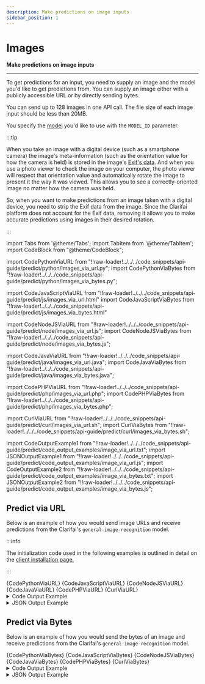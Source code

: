 ```yaml
---
description: Make predictions on image inputs
sidebar_position: 1
---
```


# Images

**Make predictions on image inputs**
<hr />

To get predictions for an input, you need to supply an image and the model you'd like to get predictions from. You can supply an image either with a publicly accessible URL or by directly sending bytes. 

You can send up to 128 images in one API call. The file size of each image input should be less than 20MB. 

You specify the [model](https://docs.clarifai.com/api-guide/model/) you'd like to use with the `MODEL_ID` parameter.

:::tip

When you take an image with a digital device (such as a smartphone camera) the image's meta-information (such as the orientation value for how the camera is held) is stored in the image's [Exif's data](https://en.wikipedia.org/wiki/Exif). And when you use a photo viewer to check the image on your computer, the photo viewer will respect that orientation value and automatically rotate the image to present it the way it was viewed. This allows you to see a correctly-oriented image no matter how the camera was held.

So, when you want to make predictions from an image taken with a digital device, you need to strip the Exif data from the image. Since the Clarifai platform does not account for the Exif data, removing it allows you to make accurate predictions using images in their desired rotation.

:::


import Tabs from '@theme/Tabs';
import TabItem from '@theme/TabItem';
import CodeBlock from "@theme/CodeBlock";

import CodePythonViaURL from "!!raw-loader!../../../code_snippets/api-guide/predict/python/images_via_url.py";
import CodePythonViaBytes from "!!raw-loader!../../../code_snippets/api-guide/predict/python/images_via_bytes.py";

import CodeJavaScriptViaURL from "!!raw-loader!../../../code_snippets/api-guide/predict/js/images_via_url.html"
import CodeJavaScriptViaBytes from "!!raw-loader!../../../code_snippets/api-guide/predict/js/images_via_bytes.html"

import CodeNodeJSViaURL from "!!raw-loader!../../../code_snippets/api-guide/predict/node/images_via_url.js";
import CodeNodeJSViaBytes from "!!raw-loader!../../../code_snippets/api-guide/predict/node/images_via_bytes.js";

import CodeJavaViaURL from "!!raw-loader!../../../code_snippets/api-guide/predict/java/images_via_url.java";
import CodeJavaViaBytes from "!!raw-loader!../../../code_snippets/api-guide/predict/java/images_via_bytes.java";

import CodePHPViaURL from "!!raw-loader!../../../code_snippets/api-guide/predict/php/images_via_url.php";
import CodePHPViaBytes from "!!raw-loader!../../../code_snippets/api-guide/predict/php/images_via_bytes.php";

import CurlViaURL from "!!raw-loader!../../../code_snippets/api-guide/predict/curl/images_via_url.sh";
import CurlViaBytes from "!!raw-loader!../../../code_snippets/api-guide/predict/curl/images_via_bytes.sh";

import CodeOutputExample1 from "!!raw-loader!../../../code_snippets/api-guide/predict/code_output_examples/image_via_url.txt";
import JSONOutputExample1 from "!!raw-loader!../../../code_snippets/api-guide/predict/code_output_examples/image_via_url.js";
import CodeOutputExample2 from "!!raw-loader!../../../code_snippets/api-guide/predict/code_output_examples/image_via_bytes.txt";
import JSONOutputExample2 from "!!raw-loader!../../../code_snippets/api-guide/predict/code_output_examples/image_via_bytes.js";

## Predict via URL

Below is an example of how you would send image URLs and receive predictions from the Clarifai's `general-image-recognition` model. 

:::info

The initialization code used in the following examples is outlined in detail on the [client installation page.](https://docs.clarifai.com/api-guide/api-overview/api-clients/#client-installation-instructions)

:::


<Tabs>
<TabItem value="python" label="Python">
    <CodeBlock className="language-python">{CodePythonViaURL}</CodeBlock>
</TabItem>

<TabItem value="js_rest" label="JavaScript (REST)">
 <CodeBlock className="language-javascript">{CodeJavaScriptViaURL}</CodeBlock>
</TabItem>

<TabItem value="nodejs" label="NodeJS">
 <CodeBlock className="language-javascript">{CodeNodeJSViaURL}</CodeBlock>
</TabItem>

<TabItem value="java" label="Java">
 <CodeBlock className="language-java">{CodeJavaViaURL}</CodeBlock>
</TabItem>

<TabItem value="php" label="PHP">
    <CodeBlock className="language-php">{CodePHPViaURL}</CodeBlock>
</TabItem>

<TabItem value="curl" label="cURL">
    <CodeBlock className="language-bash">{CurlViaURL}</CodeBlock>
</TabItem>

</Tabs>

<details>
  <summary>Code Output Example</summary>
    <CodeBlock className="language-text">{CodeOutputExample1}</CodeBlock>
</details>

<details>
  <summary>JSON Output Example</summary>
    <CodeBlock className="language-javascript">{JSONOutputExample1}</CodeBlock>
</details>

## Predict via Bytes

Below is an example of how you would send the bytes of an image and receive predictions from the Clarifai's `general-image-recognition` model.

<Tabs>
<TabItem value="python" label="Python">
    <CodeBlock className="language-python">{CodePythonViaBytes}</CodeBlock>
</TabItem>

<TabItem value="js_rest" label="JavaScript (REST)">
   <CodeBlock className="language-javascript">{CodeJavaScriptViaBytes}</CodeBlock>
</TabItem>

<TabItem value="nodejs" label="NodeJS">
    <CodeBlock className="language-javascript">{CodeNodeJSViaBytes}</CodeBlock>
</TabItem>

<TabItem value="java" label="Java">
    <CodeBlock className="language-java">{CodeJavaViaBytes}</CodeBlock>
</TabItem>

<TabItem value="php" label="PHP">
    <CodeBlock className="language-java">{CodePHPViaBytes}</CodeBlock>
</TabItem>

<TabItem value="curl" label="cURL">
    <CodeBlock className="language-bash">{CurlViaBytes}</CodeBlock>
</TabItem>

</Tabs>

<details>
  <summary>Code Output Example</summary>
    <CodeBlock className="language-text">{CodeOutputExample2}</CodeBlock>
</details>

<details>
  <summary>JSON Output Example</summary>
    <CodeBlock className="language-javascript">{JSONOutputExample2}</CodeBlock>
</details>